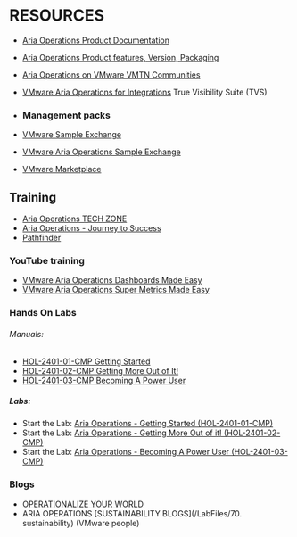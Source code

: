# RESOURCES

- [Aria Operations Product Documentation](https://docs.vmware.com/en/VMware-Aria-Operations/index.html)

- [Aria Operations Product features, Version, Packaging](https://www.vmware.com/content/dam/digitalmarketing/vmware/en/pdf/docs/vmw-datasheet-vmware-aria-operations.pdf)

- [Aria Operations on VMware VMTN Communities ](https://communities.vmware.com/t5/VMware-Aria-Operations/bd-p/13003)

- [VMware Aria Operations for Integrations](https://www.vmware.com/products/aria-operations-for-integrations.html) True Visibility Suite (TVS)

- ### Management packs


- [VMware Sample Exchange](https://developer.vmware.com/samples)

- [VMware Aria Operations Sample Exchange](https://aria.vmware.com/sample-exchange/vmware-aria-operations-sample-exchange)

- [VMware Marketplace](https://marketplace.cloud.vmware.com/)

## Training

- [Aria Operations TECH ZONE](https://apps-cloudmgmt.techzone.vmware.com/vmware-aria-operations) 
- [Aria Operations - Journey to Success](https://apps-cloudmgmt.techzone.vmware.com/resource/vmware-aria-operations-journey-success)
- [Pathfinder](https://pathfinder.vmware.com/v3/)

### YouTube training

- [VMware Aria Operations Dashboards Made Easy](https://www.youtube.com/playlist?list=PLrFo2o1FG9n7RVfyuUQEE08LwqrIqKdPm) 
- [VMware Aria Operations Super Metrics Made Easy](https://www.youtube.com/playlist?list=PLrFo2o1FG9n6PvSd3nFUZYZDo1ICcajVD)

### Hands On Labs
###### Manuals:

- [HOL-2401-01-CMP Getting Started](hol-2401-01-cmp_pdf_en.pdf)
- [HOL-2401-02-CMP Getting More Out of It!](hol-2401-02-cmp_pdf_en.pdf) 
- [HOL-2401-03-CMP Becoming A Power User](hol-2401-03-cmp_pdf_en.pdf) 

##### Labs:

- Start the Lab: [Aria Operations - Getting Started (HOL-2401-01-CMP)](https://web.hol.vmware.com/VLP-API-CALLS/StartLAb/LaunchLabSSO.aspx?key=HOLMAIN&lc=HOL-2401-01-CMP)
- Start the Lab: [Aria Operations - Getting More Out of it! (HOL-2401-02-CMP)](https://web.hol.vmware.com/VLP-API-CALLS/StartLAb/LaunchLabSSO.aspx?key=HOLMAIN&lc=HOL-2401-02-CMP)
- Start the Lab: [Aria Operations - Becoming A Power User (HOL-2401-03-CMP)](https://web.hol.vmware.com/VLP-API-CALLS/StartLAb/LaunchLabSSO.aspx?key=HOLMAIN&lc=HOL-2401-03-CMP)

### Blogs

- [OPERATIONALIZE YOUR WORLD](https://www.vmwareopsguide.com/downloads/ops-your-world/) 
- ARIA OPERATIONS [SUSTAINABILITY BLOGS](/LabFiles/70. sustainability) (VMware people)
